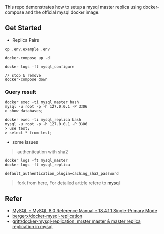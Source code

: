 This repo demonstrates how to setup a mysql master replica using docker-compose and the official mysql docker image.


## Get Started

* Replica Pairs

```
cp .env.example .env

docker-compose up -d

docker logs -ft mysql_configure

// stop & remove
docker-compose down
```

### Query result

```
docker exec -ti mysql_master bash
mysql -u root -p -h 127.0.0.1 -P 3306
> show databases;

docker exec -ti mysql_replica bash
mysql -u root -p -h 127.0.0.1 -P 3306
> use test;
> select * from test;
```

* some issues

> authentication with sha2

```
docker logs -ft mysql_master
docker logs -ft mysql_replica

default_authentication_plugin=caching_sha2_password
```

> fork from here, For detailed article refere to [mysql](http://tarunlalwani.com/post/mysql-master-slave-using-docker)

## Refer

* [MySQL :: MySQL 8.0 Reference Manual :: 18.4.1.1 Single-Primary Mode](https://dev.mysql.com/doc/refman/8.0/en/group-replication-single-primary-mode.html)
* [bergerx/docker-mysql-replication](https://github.com/bergerx/docker-mysql-replication)
* [gritt/docker-mysql-replication: master master & master replica replication in mysql](https://github.com/gritt/docker-mysql-replication)
